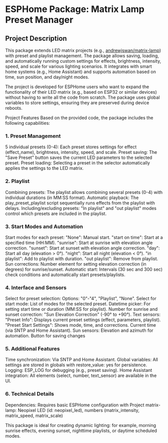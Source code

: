 # ESPHome Package: Matrix Lamp Preset Manager
## Project Description
This package extends LED matrix projects (e.g., [andrewjswan/matrix-lamp](https://github.com/andrewjswan/matrix-lamp)) with preset and playlist management. The package allows saving, loading, and automatically running custom settings for effects, brightness, intensity, speed, and scale for various lighting scenarios. It integrates with smart home systems (e.g., Home Assistant) and supports automation based on time, sun position, and day/night modes.

The project is developed for ESPHome users who want to expand the functionality of their LED matrix (e.g., based on ESP32 or similar devices) without having to write all the code from scratch. The package uses global variables to store settings, ensuring they are preserved during device reboots.

Project Features
Based on the provided code, the package includes the following capabilities:

### 1. Preset Management
5 individual presets (0-4): Each preset stores settings for effect (effect_name), brightness, intensity, speed, and scale.
Preset saving: The "Save Preset" button saves the current LED parameters to the selected preset.
Preset loading: Selecting a preset in the selector automatically applies the settings to the LED matrix.
### 2. Playlist
Combining presets: The playlist allows combining several presets (0-4) with individual durations (in MM:SS format).
Automatic playback: The play_preset_playlist script sequentially runs effects from the playlist with delays.
Including/excluding presets: "In playlist" and "out playlist" modes control which presets are included in the playlist.
### 3. Start Modes and Automation
Start modes for each preset:
"None": Manual start.
"start on time": Start at a specified time (HH:MM).
"sunrise": Start at sunrise with elevation angle correction.
"sunset": Start at sunset with elevation angle correction.
"day": Start all day (elevation > 0°).
"night": Start all night (elevation < 0°).
"in playlist": Add to playlist with duration.
"out playlist": Remove from playlist.
Sun corrections: Number element for setting elevation correction (in degrees) for sunrise/sunset.
Automatic start: Intervals (30 sec and 300 sec) check conditions and automatically start presets/playlists.
### 4. Interface and Sensors
Select for preset selection: Options: "0"-"4", "Playlist", "None".
Select for start mode: List of modes for the selected preset.
Datetime picker: For setting start time or duration (MM:SS for playlist).
Number for sunrise and sunset correction: "Sun Elevation Correction" (-90° to +90°).
Text sensors:
"Preset Info": Displays current preset settings (effect, parameters, playlist).
"Preset Start Settings": Shows mode, time, and corrections.
Current time (via SNTP and Home Assistant).
Sun sensors: Elevation and azimuth for automation.
Button for saving changes
### 5. Additional Features
Time synchronization: Via SNTP and Home Assistant.
Global variables: All settings are stored in globals with restore_value: yes for persistence.
Logging: ESP_LOG for debugging (e.g., preset saving).
Home Assistant integration: All elements (select, number, text_sensor) are available in the UI.
### 6. Technical Details
Dependencies: Requires basic ESPHome configuration with Project matrix-lamp: Neopixel LED (id: neopixel_led), numbers (matrix_intensity, matrix_speed, matrix_scale)

This package is ideal for creating dynamic lighting: for example, morning sunrise effects, evening sunset, nighttime playlists, or daytime scheduled modes.
